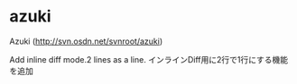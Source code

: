 # azuki
Azuki  (http://svn.osdn.net/svnroot/azuki)

Add inline diff mode.2 lines as a line.
インラインDiff用に2行で1行にする機能を追加
